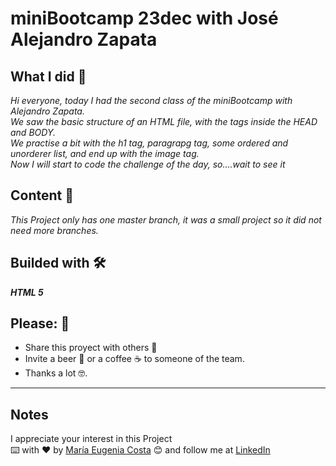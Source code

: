 # miniBootcamp 23dec with José Alejandro Zapata
## What I did 🚀
_Hi everyone, today I had the second class of the  miniBootcamp with Alejandro Zapata. <br/>
We saw the basic structure of an HTML file, with the tags inside the HEAD and BODY. <br/>
We practise a bit with the h1 tag, paragrapg tag, some ordered and unorderer list, and end up with the image tag. <br/>
Now I will start to code the challenge of the day, so….wait to see it_

## Content 🚀
_This Project only has one master branch, it was a small project so it did not need more branches._

## Builded with 🛠️
_**HTML 5**_

## Please: 🎁
* Share this proyect with others 📢
* Invite a beer 🍺 or a coffee ☕  to someone of the team. 
* Thanks a lot 🤓.
---
## Notes
I appreciate your interest in this Project <br/>
⌨️ with ❤️ by [María Eugenia Costa](https://github.com/eugenia1984) 😊 and follow me at [LinkedIn]( http://www.linkedin.com/in/maríaeugeniacosta)
